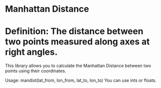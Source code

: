 Manhattan Distance
====================================
Definition: The distance between two points measured along axes at right angles.
====================================

This library allows you to calculate the Manhattan Distance between two points using their coordinates.

Usage: mandist(lat_from, lon_from, lat_to, lon_to) 
You can use ints or floats.